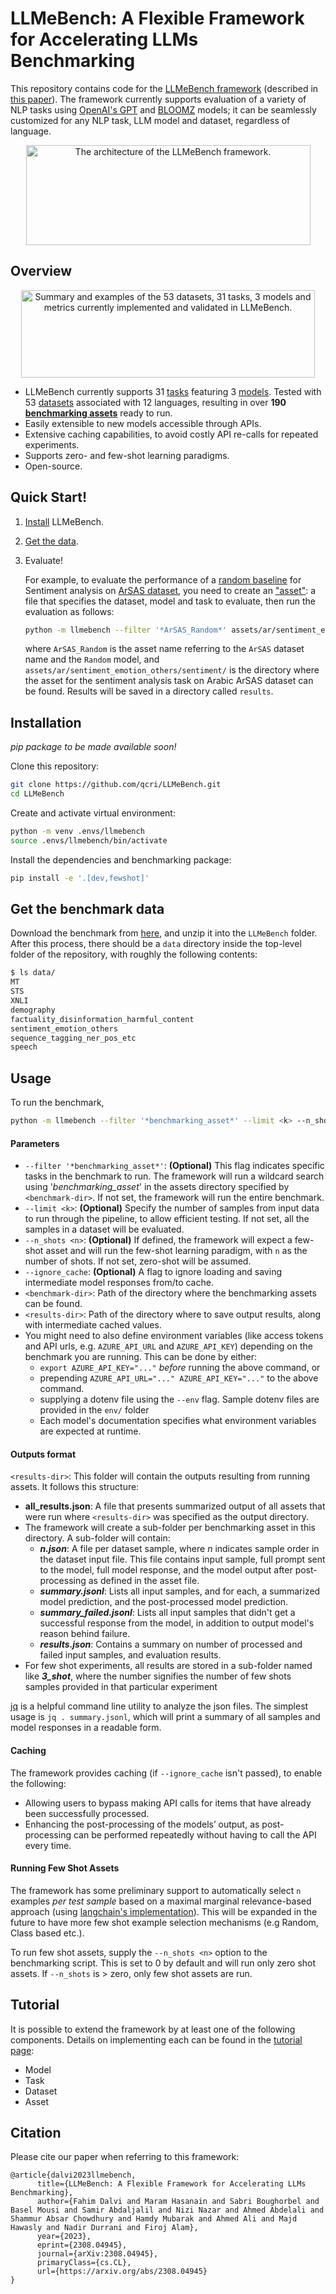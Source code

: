 # LLMeBench: A Flexible Framework for Accelerating LLMs Benchmarking

This repository contains code for the [LLMeBench framework](https://youtu.be/FkQn4UjYA0s?feature=shared) (described in <a href="https://arxiv.org/abs/2308.04945" target="_blank">this paper</a>). The framework currently supports evaluation of a variety of NLP tasks using [OpenAI's GPT](https://platform.openai.com/docs/guides/gpt) and [BLOOMZ](https://huggingface.co/bigscience/bloomz) models; it can be seamlessly customized for any NLP task, LLM model and dataset, regardless of language.

<p align="center">
<picture>
<img alt = "The architecture of the LLMeBench framework." src="https://github.com/qcri/LLMeBench/assets/3918663/15d989e0-edc7-489a-ba3b-36184a715383" width="455" height="160"/>
</picture>
</p>

## Overview
<p align="center">
<picture>
<img alt = "Summary and examples of the 53 datasets, 31 tasks, 3 models and metrics currently implemented and
validated in LLMeBench." src="https://github.com/qcri/LLMeBench/assets/3918663/a9b926c0-8a10-4334-84b2-ad0b4e3e5ceb" width="470" height="140"/>
</picture>
</p>

- LLMeBench currently supports 31 [tasks](llmebench/tasks) featuring 3 [models](llmebench/models). Tested with 53 [datasets](llmebench/datasets) associated with 12 languages, resulting in over **190 [benchmarking assets](assets/benchmark_v1)** ready to run.
- Easily extensible to new models accessible through APIs.
- Extensive caching capabilities, to avoid costly API re-calls for repeated experiments.
- Supports zero- and few-shot learning paradigms.
- Open-source.

## Quick Start!
1. [Install](https://github.com/qcri/LLMeBench/tree/readme_update1#installation) LLMeBench.
2. [Get the data](https://github.com/qcri/LLMeBench/tree/readme_update1#get-the-benchmark-data).
3. Evaluate!

   For example, to evaluate the performance of a [random baseline](llmebench/models/RandomGPT.py) for Sentiment analysis on [ArSAS dataset](llmebench/datasets/ArSAS.py), you need to create an ["asset"](assets/benchmark_v1/sentiment/sentiment/ArSAS_Random.py): a file that specifies the dataset, model and task to evaluate, then run the evaluation as follows:
   ```bash
   python -m llmebench --filter '*ArSAS_Random*' assets/ar/sentiment_emotion_others/sentiment/ results/
   ```
   where `ArSAS_Random` is the asset name referring to the `ArSAS` dataset name and the `Random` model, and `assets/ar/sentiment_emotion_others/sentiment/` is the directory where the asset for the sentiment analysis task on Arabic ArSAS dataset can be found. Results will be saved in a directory called `results`.

## Installation
*pip package to be made available soon!*

Clone this repository:
```bash
git clone https://github.com/qcri/LLMeBench.git
cd LLMeBench
```

Create and activate virtual environment:
```bash
python -m venv .envs/llmebench
source .envs/llmebench/bin/activate
```

Install the dependencies and benchmarking package:
```bash
pip install -e '.[dev,fewshot]'
```

## Get the benchmark data
Download the benchmark from [here](https://neurox.qcri.org/projects/llmebench/arabic_llm_benchmark_data.zip), and unzip it into the `LLMeBench` folder. After this process, there should be a `data` directory inside the top-level folder of the repository, with roughly the following contents:

```bash
$ ls data/
MT
STS
XNLI
demography
factuality_disinformation_harmful_content
sentiment_emotion_others
sequence_tagging_ner_pos_etc
speech
```

## Usage
To run the benchmark,

```bash
python -m llmebench --filter '*benchmarking_asset*' --limit <k> --n_shots <n> --ignore_cache <benchmark-dir> <results-dir>
```

#### Parameters
- `--filter '*benchmarking_asset*'`: **(Optional)** This flag indicates specific tasks in the benchmark to run. The framework will run a wildcard search using '*benchmarking_asset*' in the assets directory specified by `<benchmark-dir>`. If not set, the framework will run the entire benchmark.
- `--limit <k>`: **(Optional)** Specify the number of samples from input data to run through the pipeline, to allow efficient testing. If not set, all the samples in a dataset will be evaluated.
- `--n_shots <n>`: **(Optional)** If defined, the framework will expect a few-shot asset and will run the few-shot learning paradigm, with `n` as the number of shots. If not set, zero-shot will be assumed.
- `--ignore_cache`: **(Optional)** A flag to ignore loading and saving intermediate model responses from/to cache.
- `<benchmark-dir>`: Path of the directory where the benchmarking assets can be found.
- `<results-dir>`: Path of the directory where to save output results, along with intermediate cached values.
- You might need to also define environment variables (like access tokens and API urls, e.g. `AZURE_API_URL` and `AZURE_API_KEY`) depending on the benchmark you are running. This can be done by either:
   - `export AZURE_API_KEY="..."` _before_ running the above command, or
   - prepending `AZURE_API_URL="..." AZURE_API_KEY="..."` to the above command.
   - supplying a dotenv file using the `--env` flag. Sample dotenv files are provided in the `env/` folder
   - Each model's documentation specifies what environment variables are expected at runtime.

#### Outputs format
`<results-dir>`: This folder will contain the outputs resulting from running assets. It follows this structure:
- **all_results.json**: A file that presents summarized output of all assets that were run where `<results-dir>` was specified as the output directory.
- The framework will create a sub-folder per benchmarking asset in this directory. A sub-folder will contain:
  - **_n.json_**: A file per dataset sample, where *n* indicates sample order in the dataset input file. This file contains input sample, full prompt sent to the model, full model response, and the model output after post-processing as defined in the asset file.
  - **_summary.jsonl_**: Lists all input samples, and for each, a summarized model prediction, and the post-processed model prediction.
  -  **_summary_failed.jsonl_**: Lists all input samples that didn't get a successful response from the model, in addition to output model's reason behind failure.
  -  **_results.json_**: Contains a summary on number of processed and failed input samples, and evaluation results.
- For few shot experiments, all results are stored in a sub-folder named like **_3_shot_**, where the number signifies the number of few shots samples provided in that particular experiment

[jq](https://jqlang.github.io/jq/) is a helpful command line utility to analyze the json files. The simplest usage is `jq . summary.jsonl`, which will print a summary of all samples and model responses in a readable form.

#### Caching
The framework provides caching (if `--ignore_cache` isn't passed), to enable the following:
- Allowing users to bypass making API calls for items that have already been successfully processed.
- Enhancing the post-processing of the models’ output, as post-processing can be performed repeatedly without having to call the API every time.

#### Running Few Shot Assets
The framework has some preliminary support to automatically select `n` examples _per test sample_ based on a maximal marginal relevance-based approach (using [langchain's implementation](https://python.langchain.com/docs/modules/model_io/prompts/example_selectors/mmr)). This will be expanded in the future to have more few shot example selection mechanisms (e.g Random, Class based etc.).

To run few shot assets, supply the `--n_shots <n>` option to the benchmarking script. This is set to 0 by default and will run only zero shot assets. If `--n_shots` is > zero, only few shot assets are run.

## Tutorial
It is possible to extend the framework by at least one of the following components. Details on implementing each can be found in the [tutorial page](tutorial.md):
- Model
- Task
- Dataset
- Asset

## Citation
Please cite our paper when referring to this framework:

```
@article{dalvi2023llmebench,
      title={LLMeBench: A Flexible Framework for Accelerating LLMs Benchmarking},
      author={Fahim Dalvi and Maram Hasanain and Sabri Boughorbel and Basel Mousi and Samir Abdaljalil and Nizi Nazar and Ahmed Abdelali and Shammur Absar Chowdhury and Hamdy Mubarak and Ahmed Ali and Majd Hawasly and Nadir Durrani and Firoj Alam},
      year={2023},
      eprint={2308.04945},
      journal={arXiv:2308.04945},
      primaryClass={cs.CL},
      url={https://arxiv.org/abs/2308.04945}
}
```
